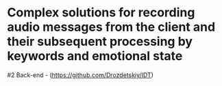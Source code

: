 # Complex solutions for recording audio messages from the client and their subsequent processing by keywords and emotional state

#2 Back-end - (https://github.com/Drozdetskiy/IDT)
